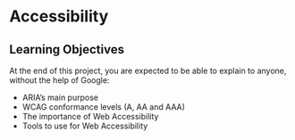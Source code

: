 # Accessibility

## Learning Objectives

At the end of this project, you are expected to be able to explain to anyone, without the help of Google:

- ARIA’s main purpose
- WCAG conformance levels (A, AA and AAA)
- The importance of Web Accessibility
- Tools to use for Web Accessibility
